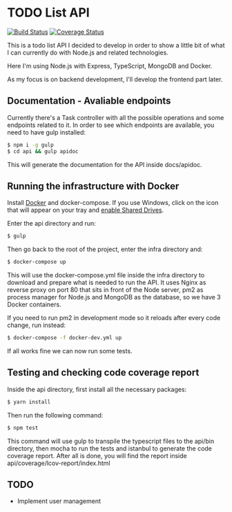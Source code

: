 # TODO List API

[![Build Status](https://travis-ci.org/jonathas/todo-api.svg?branch=master)](https://travis-ci.org/jonathas/todo-api) [![Coverage Status](https://coveralls.io/repos/github/jonathas/todo-api/badge.svg?branch=master)](https://coveralls.io/github/jonathas/todo-api?branch=master)

This is a todo list API I decided to develop in order to show a little bit of what I can currently do with Node.js and related technologies.

Here I'm using Node.js with Express, TypeScript, MongoDB and Docker.

As my focus is on backend development, I'll develop the frontend part later.

## Documentation - Avaliable endpoints

Currently there's a Task controller with all the possible operations and some endpoints related to it.
In order to see which endpoints are available, you need to have gulp installed:

```bash
$ npm i -g gulp
$ cd api && gulp apidoc
```

This will generate the documentation for the API inside docs/apidoc.

## Running the infrastructure with Docker

Install [Docker](https://www.docker.com/) and docker-compose. If you use Windows, click on the icon that will appear on your tray and [enable Shared Drives](https://docs.docker.com/docker-for-windows/#general).

Enter the api directory and run:
```bash
$ gulp
```

Then go back to the root of the project, enter the infra directory and:
```bash
$ docker-compose up
```

This will use the docker-compose.yml file inside the infra directory to download and prepare what is needed to run the API.
It uses Nginx as reverse proxy on port 80 that sits in front of the Node server, pm2 as process manager for Node.js and MongoDB as the database, so we have 3 Docker containers.

If you need to run pm2 in development mode so it reloads after every code change, run instead:

```bash
$ docker-compose -f docker-dev.yml up
```

If all works fine we can now run some tests.

## Testing and checking code coverage report

Inside the api directory, first install all the necessary packages:
```bash
$ yarn install
```

Then run the following command:
```bash
$ npm test
```

This command will use gulp to transpile the typescript files to the api/bin directory, then mocha to run the tests and istanbul to generate the code coverage report.
After all is done, you will find the report inside api/coverage/lcov-report/index.html

## TODO
- Implement user management

